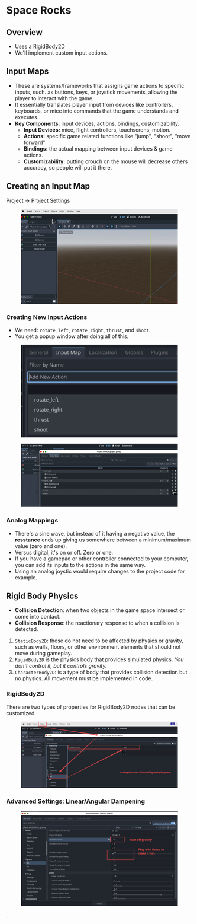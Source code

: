 # Space Rocks

## Overview

* Uses a RigidBody2D
* We'll implement custom input actions.

## Input Maps

* These are systems/frameworks that assigns game actions to specific inputs, such. as buttons, keys, or joystick movements, allowing the player to interact with the game.
* It essentially translates player input from devices like controllers, keyboards, or mice into commands that the game understands and executes.
* **Key Components**: input devices, actions, bindings, customizability.
  * **Input Devices:** mice, flight controllers, touchscrens, motion.
  * **Actions:** specific game related functions like "jump", "shoot", "move forward"
  * **Bindings:** the actual mapping between input devices & game actions.
  * **Customizability:** putting crouch on the mouse will decrease others accuracy, so people will put it there.

## Creating an Input Map

Project -> Project Settings

<figure><img src="../../../../.gitbook/assets/CleanShot 2024-10-02 at 09.41.39.gif" alt=""><figcaption></figcaption></figure>

### Creating New Input Actions

* We need: `rotate_left`, `rotate_right`, `thrust`, and `shoot`.&#x20;
* You get a popup window after doing all of this.

<figure><img src="../../../../.gitbook/assets/CleanShot 2024-10-02 at 09.45.37@2x.png" alt=""><figcaption></figcaption></figure>

<figure><img src="../../../../.gitbook/assets/CleanShot 2024-10-02 at 09.47.06.gif" alt=""><figcaption></figcaption></figure>

### Analog Mappings

* There's a sine wave, but instead of it having a negative value, the **resstance** ends up giving us somewhere between a minimum/maximum value (zero and one).
* Versus digital, it's on or off.  Zero or one.
* If you have a gamepad or other controller connected to your computer, you can add its inputs to the actions in the same way.
* Using an analog joystic would require changes to the project code for example.&#x20;

## Rigid Body Physics

* **Collision Detection**: when two objects in the game space intersect or come into contact.
* **Collision Response**: the reactionary response to when a collision is detected.

1. `StaticBody2D`: these do not need to be affected by physics or gravity, such as walls, floors, or other environment elements that should not move during gameplay.
2. `RigidBody2D` is the physics body that provides simulated physics. _You don't control it, but it controls gravity._
3. `CharacterBody2D`: is a type of body that provides collision detection but no physics. All movement must be implemented in code.

### RigidBody2D

There are two types of properties for RigidBody2D nodes that can be customized.&#x20;

<figure><img src="../../../../.gitbook/assets/CleanShot 2024-10-02 at 09.56.11@2x.png" alt=""><figcaption></figcaption></figure>

### Advanced Settings: Linear/Angular Dampening

<figure><img src="../../../../.gitbook/assets/CleanShot 2024-10-02 at 09.58.30@2x.png" alt=""><figcaption></figcaption></figure>

.

